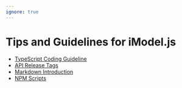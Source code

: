 ```yaml
---
ignore: true
---
```


# Tips and Guidelines for iModel.js

* [TypeScript Coding Guideline](./typescript-coding-guidelines.md)
* [API Release Tags](./release-tags-guidelines.md)
* [Markdown Introduction](./markdown-intro.md)
* [NPM Scripts](./npm-scripts-guidelines.md)

<!-- TODO: decide what to do with "semantic-versioning-guidelines.md" -->
